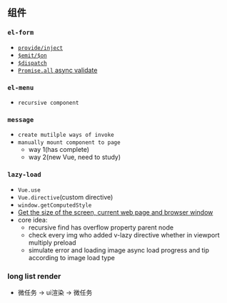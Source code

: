 ## 组件

### `el-form`

* [`provide/inject`](https://github.com/wangkaiwd/js-deep/blob/0a9e95e86a5df126807af8f219db541de9f63b1f/advanced/vue-usage/vue-components/src/components/el-form/el-form.vue#L9-L13)
* [`$emit/$on`](https://github.com/wangkaiwd/js-deep/blob/master/advanced/vue-usage/vue-components/src/components/el-form/el-form-item.vue#L30-L34)
* [`$dispatch`](https://github.com/wangkaiwd/js-deep/blob/0a9e95e86a5df126807af8f219db541de9f63b1f/advanced/vue-usage/vue-components/src/components/el-form/el-input.vue#L29-L39)
* [`Promise.all` async validate](https://github.com/wangkaiwd/js-deep/blob/0a9e95e86a5df126807af8f219db541de9f63b1f/advanced/vue-usage/vue-components/src/components/el-form/el-form.vue#L23-L42)

### `el-menu`

* `recursive component`

### `message`

* `create mutilple ways of invoke`
* `manually mount component to page`
  * way 1(has complete)
  * way 2(new Vue, need to study)

### `lazy-load`

* `Vue.use`
* `Vue.directive`(custom directive)
* `window.getComputedStyle`
* [Get the size of the screen, current web page and browser window](https://stackoverflow.com/questions/3437786/get-the-size-of-the-screen-current-web-page-and-browser-window)
* core idea:
  * recursive find has overflow property parent node
  * check every img who added v-lazy directive whether in viewport multiply preload
  * simulate error and loading image async load progress and tip according to image load type

### long list render

* 微任务 -> ui渲染 -> 微任务

